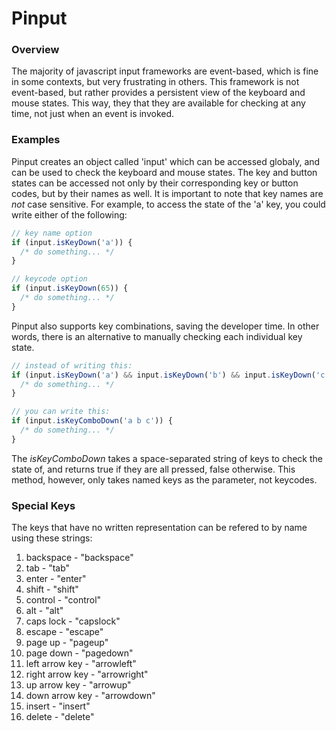# Pinput 

### Overview

The majority of javascript input frameworks are event-based, which is fine in some contexts, but very frustrating in others. This framework is not event-based, but rather provides a persistent view of the keyboard and mouse states. This way, they that they are available for checking at any time, not just when an event is invoked.

### Examples

Pinput creates an object called 'input' which can be accessed globaly, and can be used to check the keyboard and mouse states. The key and button states can be accessed not only by their corresponding key or button codes, but by their names as well. It is important to note that key names are *not* case sensitive. For example, to access the state of the 'a' key, you could write either of the following:

```javascript
// key name option
if (input.isKeyDown('a')) {
  /* do something... */
}

// keycode option
if (input.isKeyDown(65)) {
  /* do something... */
}
```

Pinput also supports key combinations, saving the developer time. In other words, there is an alternative to manually checking each individual key state.

```javascript
// instead of writing this:
if (input.isKeyDown('a') && input.isKeyDown('b') && input.isKeyDown('c')) {
  /* do something... */
}

// you can write this:
if (input.isKeyComboDown('a b c')) {
  /* do something... */
}
```

The *isKeyComboDown* takes a space-separated string of keys to check the state of, and returns true if they are all pressed, false otherwise. This method, however, only takes named keys as the parameter, not keycodes.

### Special Keys

The keys that have no written representation can be refered to by name using these strings:

1. backspace - "backspace"
2. tab - "tab"
3. enter - "enter"
4. shift - "shift"
5. control - "control"
6. alt - "alt"
7. caps lock - "capslock"
8. escape - "escape"
9. page up - "pageup"
10. page down - "pagedown"
11. left arrow key - "arrowleft"
12. right arrow key - "arrowright"
13. up arrow key - "arrowup"
14. down arrow key - "arrowdown"
15. insert - "insert"
16. delete - "delete"
